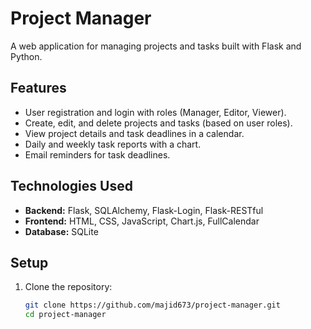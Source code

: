 # Project Manager

A web application for managing projects and tasks built with Flask and Python.

## Features
- User registration and login with roles (Manager, Editor, Viewer).
- Create, edit, and delete projects and tasks (based on user roles).
- View project details and task deadlines in a calendar.
- Daily and weekly task reports with a chart.
- Email reminders for task deadlines.

## Technologies Used
- **Backend:** Flask, SQLAlchemy, Flask-Login, Flask-RESTful
- **Frontend:** HTML, CSS, JavaScript, Chart.js, FullCalendar
- **Database:** SQLite

## Setup
1. Clone the repository:
   ```bash
   git clone https://github.com/majid673/project-manager.git
   cd project-manager
